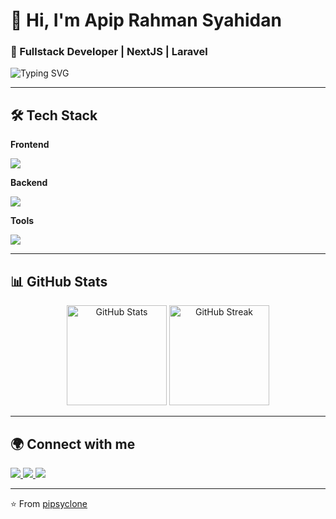# 👋 Hi, I'm Apip Rahman Syahidan  

### 🚀 Fullstack Developer | NextJS | Laravel 

![Typing SVG](https://readme-typing-svg.herokuapp.com?font=Fira+Code&weight=500&size=22&pause=1000&color=00BFFF&center=false&vCenter=true&width=600&lines=Passionate+about+Web+Development;Loves+to+build+Scalable+Applications;Always+learning+new+techs)

---

## 🛠️ Tech Stack

**Frontend**
<p>
  <img src="https://skillicons.dev/icons?i=html,css,js,ts,react,nextjs,tailwind,bootstrap" />
</p>

**Backend**
<p>
  <img src="https://skillicons.dev/icons?i=php,laravel,nodejs,mysql,postgres" />
</p>

**Tools**
<p>
  <img src="https://skillicons.dev/icons?i=git,github,vscode,postman" />
</p>

---

## 📊 GitHub Stats  

<p align="center">
  <img src="https://github-readme-stats.vercel.app/api?username=pipsyclone&show_icons=true&theme=tokyonight" alt="GitHub Stats" height="160"/>
  <img src="https://github-readme-streak-stats.herokuapp.com/?user=pipsyclone&theme=tokyonight" alt="GitHub Streak" height="160"/>
</p>

---

## 🌍 Connect with me  
<p align="left">
  <a href="https://linkedin.com/in/yourusername" target="_blank">
    <img src="https://img.shields.io/badge/LinkedIn-%230077B5.svg?&style=for-the-badge&logo=linkedin&logoColor=white" />
  </a>
  <a href="mailto:yourname@email.com">
    <img src="https://img.shields.io/badge/Gmail-D14836.svg?&style=for-the-badge&logo=gmail&logoColor=white" />
  </a>
  <a href="https://yourwebsite.com" target="_blank">
    <img src="https://img.shields.io/badge/Portfolio-%2312100E.svg?&style=for-the-badge&logo=firefox&logoColor=white" />
  </a>
</p>

---

⭐️ From [pipsyclone](https://github.com/pipsyclone)
